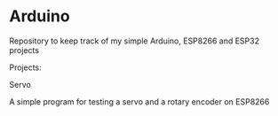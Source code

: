 # Arduino
Repository to keep track of my simple Arduino, ESP8266 and ESP32 projects

Projects:

Servo

A simple program for testing a servo and a rotary encoder on ESP8266
